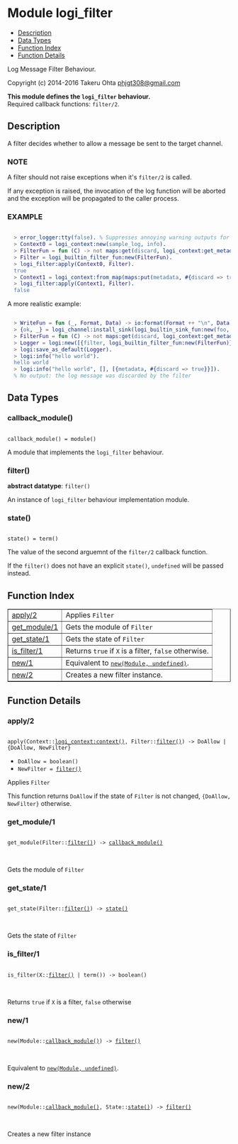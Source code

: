 

# Module logi_filter #
* [Description](#description)
* [Data Types](#types)
* [Function Index](#index)
* [Function Details](#functions)

Log Message Filter Behaviour.

Copyright (c) 2014-2016 Takeru Ohta <phjgt308@gmail.com>

__This module defines the `logi_filter` behaviour.__<br /> Required callback functions: `filter/2`.

<a name="description"></a>

## Description ##

A filter decides whether to allow a message be sent to the target channel.


### <a name="NOTE">NOTE</a> ###

A filter should not raise exceptions when it's `filter/2` is called.

If any exception is raised, the invocation of the log function will be aborted and
the exception will be propagated to the caller process.


### <a name="EXAMPLE">EXAMPLE</a> ###


```erlang

  > error_logger:tty(false). % Suppresses annoying warning outputs for brevity
  > Context0 = logi_context:new(sample_log, info).
  > FilterFun = fun (C) -> not maps:get(discard, logi_context:get_metadata(C), false) end.
  > Filter = logi_builtin_filter_fun:new(FilterFun).
  > logi_filter:apply(Context0, Filter).
  true
  > Context1 = logi_context:from_map(maps:put(metadata, #{discard => true}, logi_context:to_map(Context0))).
  > logi_filter:apply(Context1, Filter).
  false
```

A more realistic example:

```erlang

  > WriteFun = fun (_, Format, Data) -> io:format(Format ++ "\n", Data) end.
  > {ok, _} = logi_channel:install_sink(logi_builtin_sink_fun:new(foo, WriteFun), info).
  > FilterFun = fun (C) -> not maps:get(discard, logi_context:get_metadata(C), false) end.
  > Logger = logi:new([{filter, logi_builtin_filter_fun:new(FilterFun)}]).
  > logi:save_as_default(Logger).
  > logi:info("hello world").
  hello world
  > logi:info("hello world", [], [{metadata, #{discard => true}}]).
  % No output: the log message was discarded by the filter
```

<a name="types"></a>

## Data Types ##




### <a name="type-callback_module">callback_module()</a> ###


<pre><code>
callback_module() = module()
</code></pre>

 A module that implements the `logi_filter` behaviour.



### <a name="type-filter">filter()</a> ###


__abstract datatype__: `filter()`

 An instance of `logi_filter` behaviour implementation module.



### <a name="type-state">state()</a> ###


<pre><code>
state() = term()
</code></pre>

 The value of the second arguemnt of the `filter/2` callback function.

If the `filter()` does not have an explicit `state()`, `undefined` will be passed instead.

<a name="index"></a>

## Function Index ##


<table width="100%" border="1" cellspacing="0" cellpadding="2" summary="function index"><tr><td valign="top"><a href="#apply-2">apply/2</a></td><td>Applies <code>Filter</code></td></tr><tr><td valign="top"><a href="#get_module-1">get_module/1</a></td><td>Gets the module of <code>Filter</code></td></tr><tr><td valign="top"><a href="#get_state-1">get_state/1</a></td><td>Gets the state of <code>Filter</code></td></tr><tr><td valign="top"><a href="#is_filter-1">is_filter/1</a></td><td>Returns <code>true</code> if <code>X</code> is a filter, <code>false</code> otherwise.</td></tr><tr><td valign="top"><a href="#new-1">new/1</a></td><td>Equivalent to <a href="#new-2"><tt>new(Module, undefined)</tt></a>.</td></tr><tr><td valign="top"><a href="#new-2">new/2</a></td><td>Creates a new filter instance.</td></tr></table>


<a name="functions"></a>

## Function Details ##

<a name="apply-2"></a>

### apply/2 ###

<pre><code>
apply(Context::<a href="logi_context.md#type-context">logi_context:context()</a>, Filter::<a href="#type-filter">filter()</a>) -&gt; DoAllow | {DoAllow, NewFilter}
</code></pre>

<ul class="definitions"><li><code>DoAllow = boolean()</code></li><li><code>NewFilter = <a href="#type-filter">filter()</a></code></li></ul>

Applies `Filter`

This function returns `DoAllow` if the state of `Filter` is not changed, `{DoAllow, NewFilter}` otherwise.

<a name="get_module-1"></a>

### get_module/1 ###

<pre><code>
get_module(Filter::<a href="#type-filter">filter()</a>) -&gt; <a href="#type-callback_module">callback_module()</a>
</code></pre>
<br />

Gets the module of `Filter`

<a name="get_state-1"></a>

### get_state/1 ###

<pre><code>
get_state(Filter::<a href="#type-filter">filter()</a>) -&gt; <a href="#type-state">state()</a>
</code></pre>
<br />

Gets the state of `Filter`

<a name="is_filter-1"></a>

### is_filter/1 ###

<pre><code>
is_filter(X::<a href="#type-filter">filter()</a> | term()) -&gt; boolean()
</code></pre>
<br />

Returns `true` if `X` is a filter, `false` otherwise

<a name="new-1"></a>

### new/1 ###

<pre><code>
new(Module::<a href="#type-callback_module">callback_module()</a>) -&gt; <a href="#type-filter">filter()</a>
</code></pre>
<br />

Equivalent to [`new(Module, undefined)`](#new-2).

<a name="new-2"></a>

### new/2 ###

<pre><code>
new(Module::<a href="#type-callback_module">callback_module()</a>, State::<a href="#type-state">state()</a>) -&gt; <a href="#type-filter">filter()</a>
</code></pre>
<br />

Creates a new filter instance

